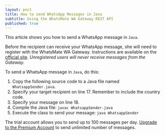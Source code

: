 ```yaml
---
layout: post
title: How to send WhatsApp Messages in Java
subtitle: Using the WhatsMate WA Gateway REST API
published: true
---
```


This article shows you how to send a WhatsApp message in `Java`.

Before the recipient can receive your WhatsApp message, she will need to register with the WhatsMate WA Gateway. Instructions are available on the [official site](http://www.whatsmate.net/whatsapp-gateway.html). *Unregistered users will never receive messages from the Gateway.*


To send a WhatsApp message in `Java`, do this:

1. Copy the following source code to a Java file named `WhatsappSender.java`.  <script src="https://gist.github.com/whatsmate/ada1343baa4f7364d3e1.js"></script>
2. Specify your target recipient on line 17. Remember to include the country code.
3. Specify your message on line 18.
4. Compile the Java file:  `javac WhatsappSender.java`
5. Execute the class to send your message: `java WhatsappSender`


The trial account allows you to send up to 100 messages per day. [Upgrade to the Premium Account](http://www.whatsmate.net/premium-account.html) to send unlimited number of messages.


